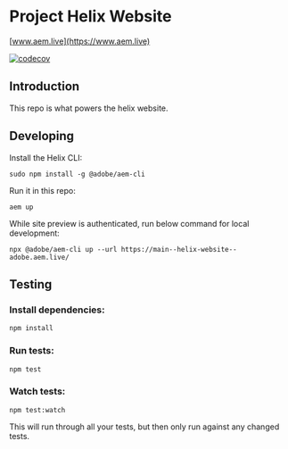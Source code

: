 # Project Helix Website
[www.aem.live](https://www.aem.live)

[![codecov](https://codecov.io/gh/adobe/helix-website/branch/main/graph/badge.svg?token=If90y6KMqx)](https://codecov.io/gh/adobe/helix-website)
## Introduction
This repo is what powers the helix website.

## Developing
Install the Helix CLI:

    sudo npm install -g @adobe/aem-cli
    
Run it in this repo:

    aem up

While site preview is authenticated, run below command for local development:

    npx @adobe/aem-cli up --url https://main--helix-website--adobe.aem.live/

    
## Testing
### Install dependencies:

    npm install
### Run tests:

    npm test
### Watch tests:

    npm test:watch
    
This will run through all your tests, but then only run against any changed tests.


